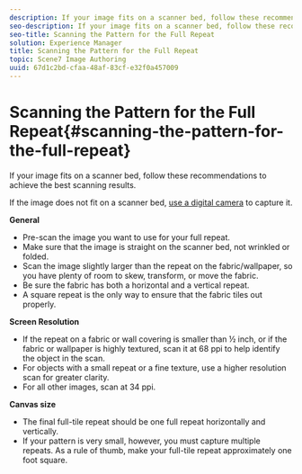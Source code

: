 ```yaml
---
description: If your image fits on a scanner bed, follow these recommendations to achieve the best scanning results.
seo-description: If your image fits on a scanner bed, follow these recommendations to achieve the best scanning results.
seo-title: Scanning the Pattern for the Full Repeat
solution: Experience Manager
title: Scanning the Pattern for the Full Repeat
topic: Scene7 Image Authoring
uuid: 67d1c2bd-cfaa-48af-83cf-e32f0a457009
---
```


# Scanning the Pattern for the Full Repeat{#scanning-the-pattern-for-the-full-repeat}

If your image fits on a scanner bed, follow these recommendations to achieve the best scanning results.

If the image does not fit on a scanner bed, [use a digital camera](../c-mrt-texture-image/c-mrt-texture-images-dig-camera.md#concept-7af56d7a19c34966aa9b61b304306c6d) to capture it.

**General**

* Pre-scan the image you want to use for your full repeat. 
* Make sure that the image is straight on the scanner bed, not wrinkled or folded. 
* Scan the image slightly larger than the repeat on the fabric/wallpaper, so you have plenty of room to skew, transform, or move the fabric. 
* Be sure the fabric has both a horizontal and a vertical repeat. 
* A square repeat is the only way to ensure that the fabric tiles out properly.

**Screen Resolution**
* If the repeat on a fabric or wall covering is smaller than ½ inch, or if the fabric or wallpaper is highly textured, scan it at 68 ppi to help identify the object in the scan. 
* For objects with a small repeat or a fine texture, use a higher resolution scan for greater clarity. 
* For all other images, scan at 34 ppi.

**Canvas size**

* The final full-tile repeat should be one full repeat horizontally and vertically. 
* If your pattern is very small, however, you must capture multiple repeats. As a rule of thumb, make your full-tile repeat approximately one foot square.

